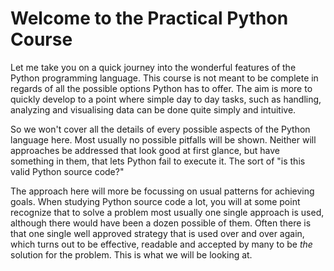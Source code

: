 # Welcome to the Practical Python Course

Let me take you on a quick journey into the wonderful features of the Python programming language.
This course is not meant to be complete in regards of all the possible options Python has to offer. 
The aim is more to quickly develop to a point where simple day to day tasks, such as  handling, analyzing and visualising data can be done quite simply and intuitive.

So we won't cover all the details of every possible aspects of the Python language here.
Most usually no possible pitfalls will be shown.
Neither will approaches be addressed that look good at first glance, but have something in them, that lets Python fail to execute it.
The sort of "is this valid Python source code?"

The approach here will more be focussing on usual patterns for achieving goals.
When studying Python source code a lot, you will at some point recognize that to solve a problem most usually one single approach is used, although there would have been a dozen possible of them.
Often there is that one single well approved strategy that is used over and over again, which turns out to be effective, readable and accepted by many to be *the* solution for the problem.
This is what we will be looking at.

```{note} When it comes to performance aspects of source code, things may change. To get the most out of your code to solve a problem as quickly as possible, those accepted strategies might vary, and guide you to the nifty internals of Python. That should however not be the focus straight away. It's always a good idea to get the thing running algorithmically first.
```


